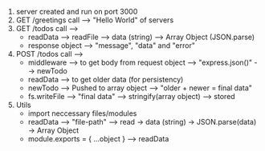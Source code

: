 1. server created and run on port 3000
2. GET /greetings call --> "Hello World" of servers
3. GET /todos call --> 
    * readData --> readFile --> data (string) --> Array Object (JSON.parse)
    * response object --> "message", "data" and "error"
4. POST /todos call --> 
    * middleware --> to get body from request object --> "express.json()" --> newTodo
    * readData --> to get older data (for persistency)
    * newTodo --> Pushed to array object --> "older + newer = final data"
    * fs.writeFile --> "final data" --> stringify(array object) --> stored
5. Utils
    * import neccessary files/modules
    * readData --> "file-path" --> read -> data (string) -> JSON.parse(data) -> Array Object
    * module.exports = { ...object } --> readData